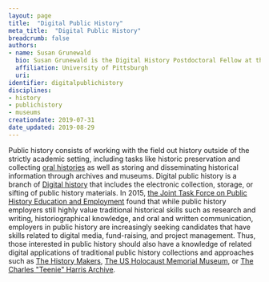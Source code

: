 ```yaml
---
layout: page
title:  "Digital Public History"
meta_title:  "Digital Public History"
breadcrumb: false
authors:
- name: Susan Grunewald
  bio: Susan Grunewald is the Digital History Postdoctoral Fellow at the University of Pittsburgh’s World History Center. She received her PhD from Carnegie Mellon University, where she was a two-time A.W. Mellon Fellow in Digital Humanities. Her research focuses on Soviet history, particularly German prisoners of war in the USSR during and after the Second World War.
  affiliation: University of Pittsburgh
  uri:
identifier: digitalpublichistory
disciplines:
- history
- publichistory
- museums
creationdate: 2019-07-31
date_updated: 2019-08-29
---
```


Public history consists of working with the field out history outside of the strictly academic setting, including tasks like historic preservation and collecting [oral histories](/_topics/OralHistory.md) as well as storing and disseminating historical information through archives and museums. Digital public history is a branch of [Digital history](/_topics/DigitalHistory.md) that includes the electronic collection, storage, or sifting of public history materials. In 2015, [the Joint Task Force on Public History Education and Employment](https://ncph.org/wp-content/uploads/2019/02/What-do-Public-History-Employers-Want-A-Report-of-the-Joint-Task-Force-on-Public-History-Education-and-Employment.pdf) found that while public history employers still highly value traditional historical skills such as research and writing, historiographical knowledge, and oral and written communication, employers in public history are increasingly seeking candidates that have skills related to digital media, fund-raising, and project management. Thus, those interested in public history should also have a knowledge of related digital applications of traditional public history collections and approaches such as [The History Makers](https://www.thehistorymakers.org/), [The US Holocaust Memorial Museum](https://www.ushmm.org/collections/the-museums-collections/about/oral-history), or [The Charles "Teenie" Harris Archive](https://cmoa.org/art/teenie-harris-archive/).
